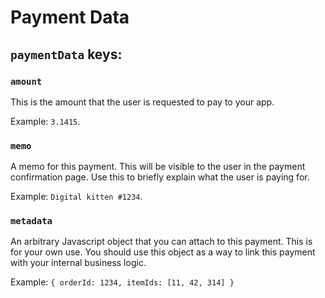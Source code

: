
# Payment Data

## `paymentData` keys:

### `amount`

This is the amount that the user is requested to pay to your app.

Example: `3.1415`.

### `memo`

A memo for this payment. This will be visible to the user in the payment confirmation page.
Use this to briefly explain what the user is paying for.

Example: `Digital kitten #1234`.

### `metadata`

An arbitrary Javascript object that you can attach to this payment. This is for your own use.
You should use this object as a way to link this payment with your internal
business logic.

Example: `{ orderId: 1234, itemIds: [11, 42, 314] }`
